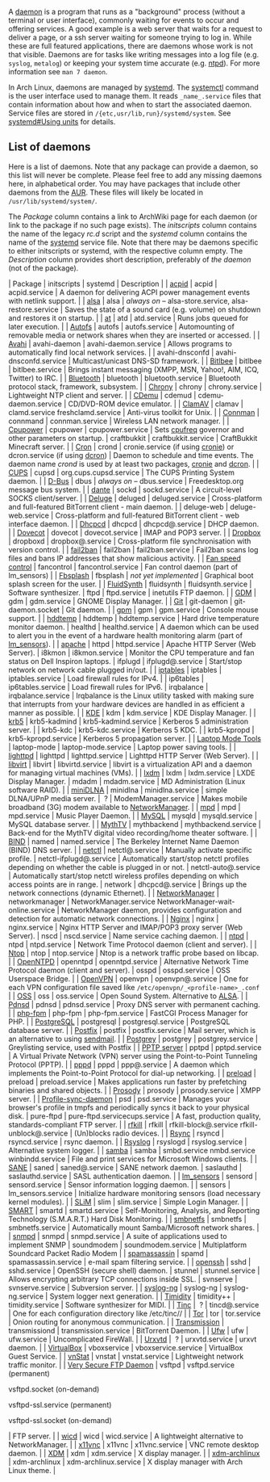 A [daemon](https://en.wikipedia.org/wiki/Daemon_(computing) "wikipedia:Daemon (computing)") is a program that runs as a "background" process (without a terminal or user interface), commonly waiting for events to occur and offering services. A good example is a web server that waits for a request to deliver a page, or a ssh server waiting for someone trying to log in. While these are full featured applications, there are daemons whose work is not that visible. Daemons are for tasks like writing messages into a log file (e.g. `syslog`, `metalog`) or keeping your system time accurate (e.g. [ntpd](/index.php/Ntpd "Ntpd")). For more information see `man 7 daemon`.

In Arch Linux, daemons are managed by [systemd](/index.php/Systemd "Systemd"). The [systemctl](/index.php/Systemd#Basic_systemctl_usage "Systemd") command is the user interface used to manage them. It reads `_name_.service` files that contain information about how and when to start the associated daemon. Service files are stored in `/{etc,usr/lib,run}/systemd/system`. See [systemd#Using units](/index.php/Systemd#Using_units "Systemd") for details.

## List of daemons

Here is a list of daemons. Note that any package can provide a daemon, so this list will never be complete. Please feel free to add any missing daemons here, in alphabetical order. You may have packages that include other daemons from the [AUR](/index.php/AUR "AUR"). These files will likely be located in `/usr/lib/systemd/system/`.

The _Package_ column contains a link to ArchWiki page for each daemon (or link to the package if no such page exists). The _initscripts_ column contains the name of the legacy _rc.d_ script and the _systemd_ column contains the name of the [systemd](/index.php/Systemd "Systemd") service file. Note that there may be daemons specific to either initscripts or systemd, with the respective column empty. The _Description_ column provides short description, preferably of _the daemon_ (not of the package).

| Package | initscripts | systemd | Description |
| [acpid](/index.php/Acpid "Acpid") | acpid | acpid.service | A daemon for delivering ACPI power management events with netlink support. |
| [alsa](/index.php/Alsa "Alsa") | alsa | _always on_ – alsa-store.service, alsa-restore.service | Saves the state of a sound card (e.g. volume) on shutdown and restores it on startup. |
| [at](https://www.archlinux.org/packages/?name=at) | atd | atd.service | Runs jobs queued for later execution. |
| [Autofs](/index.php/Autofs "Autofs") | autofs | autofs.service | Automounting of removable media or network shares when they are inserted or accessed. |
| [Avahi](/index.php/Avahi "Avahi") | avahi-daemon | avahi-daemon.service | Allows programs to automatically find local network services. |
| avahi-dnsconfd | avahi-dnsconfd.service | Multicast/unicast DNS-SD framework. |
| [Bitlbee](/index.php/Bitlbee "Bitlbee") | bitlbee | bitlbee.service | Brings instant messaging (XMPP, MSN, Yahoo!, AIM, ICQ, Twitter) to IRC. |
| [Bluetooth](/index.php/Bluetooth "Bluetooth") | bluetooth | bluetooth.service | Bluetooth protocol stack, framework, subsystem. |
| [Chrony](/index.php/Chrony "Chrony") | chrony | chrony.service | Lightweight NTP client and server. |
| [CDemu](/index.php/CDemu "CDemu") | cdemud | cdemu-daemon.service | CD/DVD-ROM device emulator. |
| [ClamAV](/index.php/ClamAV "ClamAV") | clamav | clamd.service
freshclamd.service | Anti-virus toolkit for Unix. |
| [Connman](/index.php/Connman "Connman") | connmand | connman.service | Wireless LAN network manager. |
| [Cpupower](/index.php/Cpupower "Cpupower") | cpupower | cpupower.service | Sets [cpufreq](/index.php/Cpufreq "Cpufreq") governor and other parameters on startup. |
 craftbukkit | craftbukkit.service | CraftBukkit Minecraft server. |
| [Cron](/index.php/Cron "Cron") | crond | cronie.service (if using [cronie](https://www.archlinux.org/packages/?name=cronie)) or dcron.service (if using [dcron](https://aur.archlinux.org/packages/dcron/)) | Daemon to schedule and time events. The daemon name _crond_ is used by at least two packages, [cronie](https://www.archlinux.org/packages/?name=cronie) and [dcron](https://aur.archlinux.org/packages/dcron/). |
| [CUPS](/index.php/CUPS "CUPS") | cupsd | org.cups.cupsd.service | The CUPS Printing System daemon. |
| [D-Bus](/index.php/D-Bus "D-Bus") | dbus | _always on_ – dbus.service | Freedesktop.org message bus system. |
| [dante](https://www.archlinux.org/packages/?name=dante) | sockd | sockd.service | A circuit-level SOCKS client/server. |
| [Deluge](/index.php/Deluge "Deluge") | deluged | deluged.service | Cross-platform and full-featured BitTorrent client - main daemon. |
| deluge-web | deluge-web.service | Cross-platform and full-featured BitTorrent client - web interface daemon. |
| [Dhcpcd](/index.php/Dhcpcd "Dhcpcd") | dhcpcd | dhcpcd@.service | DHCP daemon. |
| [Dovecot](/index.php/Dovecot "Dovecot") | dovecot | dovecot.service | IMAP and POP3 server. |
| [Dropbox](/index.php/Dropbox "Dropbox") | dropboxd | dropbox@.service | Cross-platform file synchronisation with version control. |
| [fail2ban](/index.php/Fail2ban "Fail2ban") | fail2ban | fail2ban.service | Fail2ban scans log files and bans IP addresses that show malicious activity. |
| [Fan speed control](/index.php/Fan_speed_control "Fan speed control") | fancontrol | fancontrol.service | Fan control daemon (part of lm_sensors) |
| [Fbsplash](/index.php/Fbsplash "Fbsplash") | fbsplash | _not yet implemented_ | Graphical boot splash screen for the user. |
| [FluidSynth](/index.php/FluidSynth "FluidSynth") | fluidsynth | fluidsynth.service | Software synthesizer. |
 ftpd | ftpd.service | inetutils FTP daemon. |
| [GDM](/index.php/GDM "GDM") | gdm | gdm.service | GNOME Display Manager. |
| [Git](/index.php/Git "Git") | git-daemon | git-daemon.socket | Git daemon. |
| [gpm](/index.php/Console_mouse_support "Console mouse support") | gpm | gpm.service | Console mouse support. |
| [hddtemp](/index.php/Hddtemp "Hddtemp") | hddtemp | hddtemp.service | Hard drive temperature monitor daemon. |
 healthd | healthd.service | A daemon which can be used to alert you in the event of a hardware health monitoring alarm (part of [lm_sensors](/index.php/Lm_sensors "Lm sensors")). |
| [apache](/index.php/Apache "Apache") | httpd | httpd.service | Apache HTTP Server (Web Server). |
 i8kmon | i8kmon.service | Monitor the CPU temperature and fan status on Dell Inspiron laptops. |
 ifplugd | ifplugd@.service | Start/stop network on network cable plugged in/out. |
| [iptables](/index.php/Iptables "Iptables") | iptables | iptables.service | Load firewall rules for IPv4. |
| ip6tables | ip6tables.service | Load firewall rules for IPv6. |
 irqbalance | irqbalance.service | Irqbalance is the Linux utility tasked with making sure that interrupts from your hardware devices are handled in as efficient a manner as possible. |
| [KDE](/index.php/KDE "KDE") | kdm | kdm.service | KDE Display Manager. |
| [krb5](https://www.archlinux.org/packages/?name=krb5) | krb5-kadmind | krb5-kadmind.service | Kerberos 5 administration server. |
| krb5-kdc | krb5-kdc.service | Kerberos 5 KDC. |
| krb5-kpropd | krb5-kpropd.service | Kerberos 5 propagation server. |
| [Laptop Mode Tools](/index.php/Laptop_Mode_Tools "Laptop Mode Tools") | laptop-mode | laptop-mode.service | Laptop power saving tools. |
| [lighttpd](/index.php/Lighttpd "Lighttpd") | lighttpd | lighttpd.service | Lighttpd HTTP Server (Web Server). |
| [libvirt](/index.php/Libvirt "Libvirt") | libvirt | libvirtd.service | libvirt is a virtualization API and a daemon for managing virtual machines (VMs). |
| [lxdm](/index.php/LXDE "LXDE") | lxdm | lxdm.service | LXDE Display Manager. |
 mdadm | mdadm.service | MD Administration (Linux software RAID). |
| [miniDLNA](/index.php/MiniDLNA "MiniDLNA") | minidlna | minidlna.service | simple DLNA/UPnP media server. |
  ? | ModemManager.service | Makes mobile broadband (3G) modem available to [NetworkManager](/index.php/NetworkManager "NetworkManager"). |
| [mpd](/index.php/Mpd "Mpd") | mpd | mpd.service | Music Player Daemon. |
| [MySQL](/index.php/MySQL "MySQL") | mysqld | mysqld.service | MySQL database server. |
| [MythTV](/index.php/MythTV "MythTV") | mythbackend | mythbackend.service | Back-end for the MythTV digital video recording/home theater software. |
| [BIND](/index.php/BIND "BIND") | named | named.service | The Berkeley Internet Name Daemon (BIND) DNS server. |
| [netctl](/index.php/Netctl "Netctl") | netctl@.service | Manually activate specific profile. |
 netctl-ifplugd@.service | Automatically start/stop netctl profiles depending on whether the cable is plugged in or not. |
 netctl-auto@.service | Automatically start/stop netctl wireless profiles depending on which access points are in range. |
 network | dhcpcd@.service | Brings up the network connections (dynamic Ethernet). |
| [NetworkManager](/index.php/NetworkManager "NetworkManager") | networkmanager | NetworkManager.service
NetworkManager-wait-online.service | NetworkManager daemon, provides configuration and detection for automatic network connections. |
| [Nginx](/index.php/Nginx "Nginx") | nginx | nginx.service | Nginx HTTP Server and IMAP/POP3 proxy server (Web Server). |
 nscd | nscd.service | Name service caching daemon. |
| [ntpd](/index.php/Ntpd "Ntpd") | ntpd | ntpd.service | Network Time Protocol daemon (client and server). |
| [Ntop](/index.php/Ntop "Ntop") | ntop | ntop.service | Ntop is a network traffic probe based on libcap. |
| [OpenNTPD](/index.php/OpenNTPD "OpenNTPD") | openntpd | openntpd.service | Alternative Network Time Protocol daemon (client and server). |
 osspd | osspd.service | OSS Userspace Bridge. |
| [OpenVPN](/index.php/OpenVPN "OpenVPN") | openvpn | openvpn@.service | One for each VPN configuration file saved like `/etc/openvpn/_<profile-name>_.conf` |
| [OSS](/index.php/OSS "OSS") | oss | oss.service | Open Sound System. Alternative to [ALSA](/index.php/ALSA "ALSA"). |
| [Pdnsd](/index.php/Pdnsd "Pdnsd") | pdnsd | pdnsd.service | Proxy DNS server with permanent caching. |
| [php-fpm](https://www.archlinux.org/packages/?name=php-fpm) | php-fpm | php-fpm.service | FastCGI Process Manager for PHP. |
| [PostgreSQL](/index.php/PostgreSQL "PostgreSQL") | postgresql | postgresql.service | PostgreSQL database server. |
| [Postfix](/index.php/Postfix "Postfix") | postfix | postfix.service | Mail server, which is an alternative to using [sendmail](/index.php/Sendmail "Sendmail"). |
| [Postgrey](/index.php/Postgrey "Postgrey") | postgrey | postgrey.service | Greylisting service, used with Postfix |
| [PPTP server](/index.php/PPTP_server "PPTP server") | pptpd | pptpd.service | A Virtual Private Network (VPN) server using the Point-to-Point Tunneling Protocol (PPTP). |
| [pppd](/index.php/Pppd "Pppd") | pppd | ppp@.service | A daemon which implements the Point-to-Point Protocol for dial-up networking. |
| [preload](/index.php/Preload "Preload") | preload | preload.service | Makes applications run faster by prefetching binaries and shared objects. |
| [Prosody](/index.php/Prosody "Prosody") | prosody | prosody.service | XMPP server. |
| [Profile-sync-daemon](/index.php/Profile-sync-daemon "Profile-sync-daemon") | psd | psd.service | Manages your browser's profile in tmpfs and periodically syncs it back to your physical disk. |
 pure-ftpd | pure-ftpd.servicecups.service | A fast, production quality, standards-compliant FTP server. |
| [rfkill](https://www.archlinux.org/packages/?name=rfkill) | rfkill | rfkill-block@.service
rfkill-unblock@.service | (Un)blocks radio devices. |
| [Rsync](/index.php/Rsync "Rsync") | rsyncd | rsyncd.service | rsync daemon. |
| [Rsyslog](/index.php/Rsyslog "Rsyslog") | rsyslogd | rsyslog.service | Alternative system logger. |
| [samba](/index.php/Samba "Samba") | samba | smbd.service
nmbd.service
winbindd.service | File and print services for Microsoft Windows clients. |
| [SANE](/index.php/SANE "SANE") | saned | saned@.service | SANE network daemon. |
 saslauthd | saslauthd.service | SASL authentication daemon. |
| [lm_sensors](/index.php/Lm_sensors "Lm sensors") | sensord | sensord.service | Sensor information logging daemon. |
| sensors | lm_sensors.service | Initialize hardware monitoring sensors (load necessary kernel modules). |
| [SLiM](/index.php/SLiM "SLiM") | slim | slim.service | Simple Login Manager. |
| [SMART](/index.php/SMART "SMART") | smartd | smartd.service | Self-Monitoring, Analysis, and Reporting Technology (S.M.A.R.T.) Hard Disk Monitoring. |
| [smbnetfs](/index.php/Samba#smbnetfs "Samba") | smbnetfs | smbnetfs.service | Automatically mount Samba/Microsoft network shares. |
| [snmpd](/index.php/Snmpd "Snmpd") | snmpd | snmpd.service | A suite of applications used to implement SNMP |
 soundmodem | soundmodem.service | Multiplatform Soundcard Packet Radio Modem |
| [spamassassin](https://www.archlinux.org/packages/?name=spamassassin) | spamd | spamassassin.service | e-mail spam filtering service. |
| [openssh](/index.php/Openssh "Openssh") | sshd | sshd.service | OpenSSH (secure shell) daemon. |
 stunnel | stunnel.service | Allows encrypting arbitrary TCP connections inside SSL. |
 svnserve | svnserve.service | Subversion server. |
| [syslog-ng](/index.php/Syslog-ng "Syslog-ng") | syslog-ng | syslog-ng.service | System logger next generation. |
| [Timidity](/index.php/Timidity "Timidity") | timidity++ | timidity.service | Software synthesizer for MIDI. |
| [Tinc](/index.php/Tinc "Tinc") |  ? | tincd@.service | One for each configuration directory like /etc/tinc/_<vpnname>_/ |
| [Tor](/index.php/Tor "Tor") | tor | tor.service | Onion routing for anonymous communication. |
| [Transmission](/index.php/Transmission "Transmission") | transmissiond | transmission.service | BitTorrent Daemon. |
| [Ufw](/index.php/Ufw "Ufw") | ufw | ufw.service | Uncomplicated FireWall. |
| [Urxvtd](/index.php/Urxvt "Urxvt") |  ? | urxvtd.service | urxvt daemon. |
| [VirtualBox](/index.php/VirtualBox "VirtualBox") | vboxservice | vboxservice.service | VirtualBox Guest Service. |
| [vnStat](/index.php/VnStat "VnStat") | vnstat | vnstat.service | Lightweight network traffic monitor. |
| [Very Secure FTP Daemon](/index.php/Very_Secure_FTP_Daemon "Very Secure FTP Daemon") | vsftpd | vsftpd.service (permanent)

vsftpd.socket (on-demand)

vsftpd-ssl.service (permanent)

vsftpd-ssl.socket (on-demand)

 | FTP server. |
| [wicd](/index.php/Wicd "Wicd") | wicd | wicd.service | A lightweight alternative to NetworkManager. |
| [x11vnc](/index.php/X11vnc "X11vnc") | x11vnc | x11vnc.service | VNC remote desktop daemon. |
| [XDM](/index.php/XDM "XDM") | xdm | xdm.service | X display manager. |
| [xdm-archlinux](/index.php/XDM "XDM") | xdm-archlinux | xdm-archlinux.service | X display manager with Arch Linux theme. |